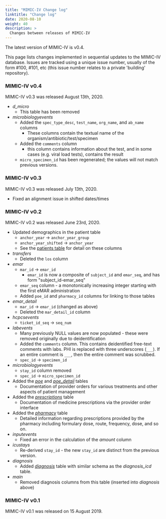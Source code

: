 ```yaml
---
title: "MIMIC-IV Change log"
linktitle: "Change log"
date: 2020-08-10
weight: 40
description: >
  Changes between releases of MIMIC-IV
---
```


The latest version of MIMIC-IV is v0.4. 

This page lists changes implemented in sequential updates to the MIMIC-IV database. Issues are tracked using a unique issue number, usually of the form #100, #101, etc (this issue number relates to a private 'building' repository).

### MIMIC-IV v0.4

MIMIC-IV v0.3 was released August 13th, 2020.

- *d_micro*
    - This table has been removed
- *microbiologyevents*
    - Added the `spec_type_desc`, `test_name`, `org_name`, and `ab_name` columns
        - These columns contain the textual name of the organism/antibiotic/test/specimen
    - Added the `comments` column
        - this column contains information about the test, and in some cases (e.g. viral load tests), contains the result
    - `micro_specimen_id` has been regenerated; the values will not match previous versions.

### MIMIC-IV v0.3

MIMIC-IV v0.3 was released July 13th, 2020. 

- Fixed an alignment issue in shifted dates/times

### MIMIC-IV v0.2

MIMIC-IV v0.2 was released June 23rd, 2020.

- Updated demographics in the patient table
  - `anchor_year` -> `anchor_year_group`
  - `anchor_year_shifted` -> `anchor_year`
  - See the [patients table](/core/patients) for detail on these columns
- *transfers*
  - Deleted the `los` column
- *emar*
  - `mar_id` -> `emar_id`
    - `emar_id` is now a composite of `subject_id` and `emar_seq`, and has form "subject_id-emar_seq"
  - `emar_seq` column - a monotonically increasing integer starting with the first eMAR administration
  - Added `poe_id` and `pharmacy_id` columns for linking to those tables
- *emar_detail*
  - `mar_id` -> `emar_id` (changed as above)
  - Deleted the `mar_detail_id` column
- *hcpcsevents*
  - `ticket_id_seq` -> `seq_num`
- *labevents*
  - Many previously NULL values are now populated - these were removed originally due to deidentification
  - Added the `comments` column. This contains deidentified free-text comments with labs. PHI is replaced with three underscores (`___`). If an entire comment is `___`, then the entire comment was scrubbed.
  - `spec_id` -> `specimen_id`
- *microbiologyevents*
  - `stay_id` column removed
  - `spec_id` -> `micro_specimen_id`
- Added the [*poe*](/hosp/poe) and [*poe_detail*](/hosp/poe_detail) tables
  - Documentation of provider orders for various treatments and other aspects of patient management
- Added the [*prescriptions*](/hosp/prescriptions) table
  - Documentation of medicine prescriptions via the provider order interface
- Added the [*pharmacy*](/hosp/pharmacy) table
  - Detailed information regarding prescriptions provided by the pharmacy including formulary dose, route, frequency, dose, and so on.
- *inputevents*
  - Fixed an error in the calculation of the *amount* column
- *icustays*
  - Re-derived `stay_id` - the new `stay_id` are distinct from the previous version.
- *diagnosis*
  - Added [*diagnosis*](/ed/diagnosis) table with similar schema as the *diagnosis_icd* table.
- *main*
  - Removed diagnosis columns from this table (inserted into *diagnosis* above)

### MIMIC-IV v0.1

MIMIC-IV v0.1 was released on 15 August 2019.
